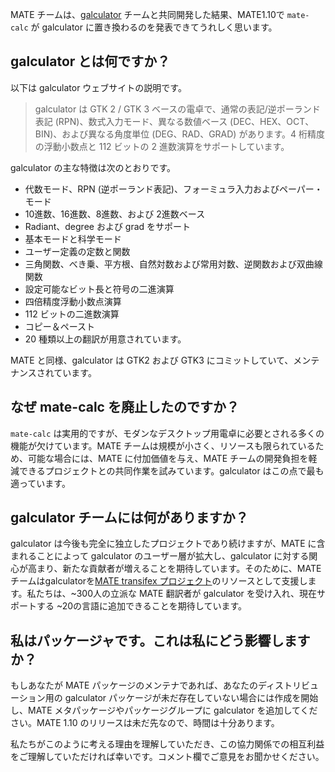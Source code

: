 <!-- 
.. link: http://galculator.mnim.org/
.. description: galculator is replacing mate-calc in MATE 1.10
.. tags: News
.. date: 2014/03/17 07:38:45
.. title: galculator が MATE 1.10 に採用されます
.. slug: 2014-03-17-galculator-is-coming-to-mate
.. author: Martin Wimpress
-->

MATE チームは、[galculator](http://galculator.mnim.org/) チームと共同開発した結果、MATE1.10で `mate-calc` が galculator に置き換わるのを発表できてうれしく思います。

## galculator とは何ですか？

以下は galculator ウェブサイトの説明です。

> galculator は GTK 2 / GTK 3 ベースの電卓で、通常の表記/逆ポーランド表記 (RPN)、数式入力モード、異なる数値ベース (DEC、HEX、OCT、BIN)、および異なる角度単位 (DEG、RAD、GRAD) があります。4 桁精度の浮動小数点と 112 ビットの 2 進数演算をサポートしています。

galculator の主な特徴は次のとおりです。

  * 代数モード、RPN (逆ポーランド表記)、フォーミュラ入力およびペーパー・モード
  * 10進数、16進数、8進数、および 2進数ベース
  * Radiant、degree および grad をサポート
  * 基本モードと科学モード
  * ユーザー定義の定数と関数
  * 三角関数、べき乗、平方根、自然対数および常用対数、逆関数および双曲線関数
  * 設定可能なビット長と符号の二進演算
  * 四倍精度浮動小数点演算
  * 112 ビットの二進数演算
  * コピー＆ペースト
  * 20 種類以上の翻訳が用意されています。

MATE と同様、galculator は GTK2 および GTK3 にコミットしていて、メンテナンスされています。

## なぜ mate-calc を廃止したのですか？

`mate-calc` は実用的ですが、モダンなデスクトップ用電卓に必要とされる多くの機能が欠けています。MATE チームは規模が小さく、リソースも限られているため、可能な場合には、MATE に付加価値を与え、MATE チームの開発負担を軽減できるプロジェクトとの共同作業を試みています。galculator はこの点で最も適っています。

## galculator チームには何がありますか？

galculator は今後も完全に独立したプロジェクトであり続けますが、MATE に含まれることによって galculator のユーザー層が拡大し、galculator に対する関心が高まり、新たな貢献者が増えることを期待しています。そのために、MATE チームはgalculatorを[MATE transifex プロジェクト](https://www.transifex.com/organization/mate/dashboard/MATE)のリソースとして支援します。私たちは、~300人の立派な MATE 翻訳者が galculator を受け入れ、現在サポートする ~20の言語に追加できることを期待しています。

## 私はパッケージャです。これは私にどう影響しますか？

もしあなたが MATE パッケージのメンテナであれば、あなたのディストリビューション用の galculator パッケージが未だ存在していない場合には作成を開始し、MATE メタパッケージやパッケージグループに galculator を追加してください。MATE 1.10 のリリースは未だ先なので、時間は十分あります。

私たちがこのように考える理由を理解していただき、この協力関係での相互利益をご理解していただければ幸いです。コメント欄でご意見をお聞かせください。

